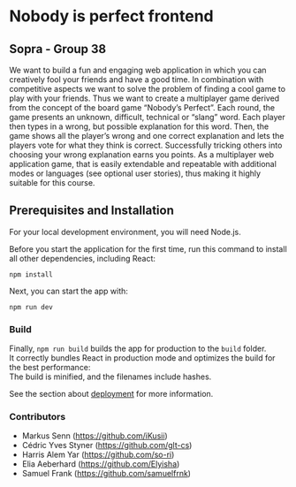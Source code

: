 # Nobody is perfect frontend

## Sopra  - Group 38

We want to build a fun and engaging web application in which you can creatively fool your
friends and have a good time. In combination with competitive aspects we want to solve the
problem of finding a cool game to play with your friends. Thus we want to create a multiplayer
game derived from the concept of the board game “Nobody’s Perfect”. Each round, the game
presents an unknown, difficult, technical or “slang” word. Each player then types in a wrong, but
possible explanation for this word. Then, the game shows all the player’s wrong and one correct
explanation and lets the players vote for what they think is correct. Successfully tricking others
into choosing your wrong explanation earns you points. As a multiplayer web application game,
that is easily extendable and repeatable with additional modes or languages (see optional user
stories), thus making it highly suitable for this course.

## Prerequisites and Installation
For your local development environment, you will need Node.js.

Before you start the application for the first time, run this command to install all other dependencies, including React:

```npm install```

Next, you can start the app with:

```npm run dev```

### Build
Finally, `npm run build` builds the app for production to the `build` folder.<br>
It correctly bundles React in production mode and optimizes the build for the best performance:\
The build is minified, and the filenames include hashes.<br>

See the section about [deployment](https://facebook.github.io/create-react-app/docs/deployment) for more information.

### Contributors

- Markus Senn (https://github.com/iKusii)
- Cédric Yves Styner (https://github.com/glt-cs)
- Harris Alem Yar (https://github.com/so-ri)
- Elia Aeberhard (https://github.com/Elyisha)
- Samuel Frank (https://github.com/samuelfrnk)




